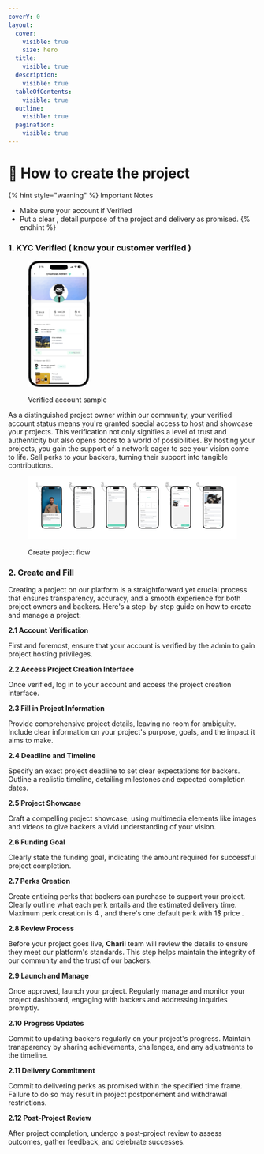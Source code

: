 ```yaml
---
coverY: 0
layout:
  cover:
    visible: true
    size: hero
  title:
    visible: true
  description:
    visible: true
  tableOfContents:
    visible: true
  outline:
    visible: true
  pagination:
    visible: true
---
```


# 📖 How to create the project&#x20;

{% hint style="warning" %}
Important Notes

* Make sure your account if Verified
* Put a clear , detail purpose of the project and delivery as promised.
{% endhint %}

### 1. KYC Verified ( know your customer verified )&#x20;

<div align="left">

<figure><img src="../../.gitbook/assets/iPhone 15 Pro Black Titanium Mockup Portrait.png" alt="" width="125"><figcaption><p>Verified account sample</p></figcaption></figure>

</div>

As a distinguished project owner within our community, your verified account status means you're granted special access to host and showcase your projects. This verification not only signifies a level of trust and authenticity but also opens doors to a world of possibilities. By hosting your projects, you gain the support of a network eager to see your vision come to life. Sell perks to your backers, turning their support into tangible contributions.

<figure><img src="../../.gitbook/assets/Frame 7 (1).png" alt=""><figcaption><p>Create project flow</p></figcaption></figure>

### 2. Create and Fill

Creating a project on our platform is a straightforward yet crucial process that ensures transparency, accuracy, and a smooth experience for both project owners and backers. Here's a step-by-step guide on how to create and manage a project:

**2.1 Account Verification**

First and foremost, ensure that your account is verified by the admin to gain project hosting privileges.

**2.2 Access Project Creation Interface**

Once verified, log in to your account and access the project creation interface.

**2.3 Fill in Project Information**

Provide comprehensive project details, leaving no room for ambiguity. Include clear information on your project's purpose, goals, and the impact it aims to make.

**2.4 Deadline and Timeline**

Specify an exact project deadline to set clear expectations for backers. Outline a realistic timeline, detailing milestones and expected completion dates.

**2.5 Project Showcase**

Craft a compelling project showcase, using multimedia elements like images and videos to give backers a vivid understanding of your vision.

**2.6 Funding Goal**

Clearly state the funding goal, indicating the amount required for successful project completion.

**2.7 Perks Creation**

Create enticing perks that backers can purchase to support your project. Clearly outline what each perk entails and the estimated delivery time. Maximum perk creation is 4 , and there's one default perk with 1$ price .

**2.8 Review Process**

Before your project goes live, **Charii** team will review the details to ensure they meet our platform's standards. This step helps maintain the integrity of our community and the trust of our backers.

**2.9 Launch and Manage**

Once approved, launch your project. Regularly manage and monitor your project dashboard, engaging with backers and addressing inquiries promptly.

**2.10** **Progress Updates**

Commit to updating backers regularly on your project's progress. Maintain transparency by sharing achievements, challenges, and any adjustments to the timeline.

**2.11 Delivery Commitment**

Commit to delivering perks as promised within the specified time frame. Failure to do so may result in project postponement and withdrawal restrictions.

**2.12 Post-Project Review**

After project completion, undergo a post-project review to assess outcomes, gather feedback, and celebrate successes.

